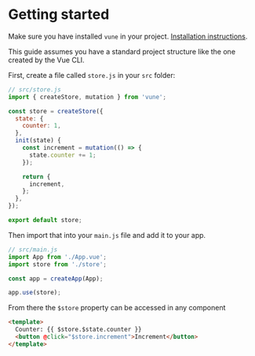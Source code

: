 # Getting started

Make sure you have installed `vune` in your project. [Installation instructions](/guide/installation).

This guide assumes you have a standard project structure like the one created by the Vue CLI.

First, create a file called `store.js` in your `src` folder:

```js
// src/store.js
import { createStore, mutation } from 'vune';

const store = createStore({
  state: {
    counter: 1,
  },
  init(state) {
    const increment = mutation(() => {
      state.counter += 1;
    });

    return {
      increment,
    };
  },
});

export default store;
```

Then import that into your `main.js` file and add it to your app.

```js
// src/main.js
import App from './App.vue';
import store from './store';

const app = createApp(App);

app.use(store);
```

From there the `$store` property can be accessed in any component

```html
<template>
  Counter: {{ $store.$state.counter }}
  <button @click="$store.increment">Increment</button>
</template>
```
